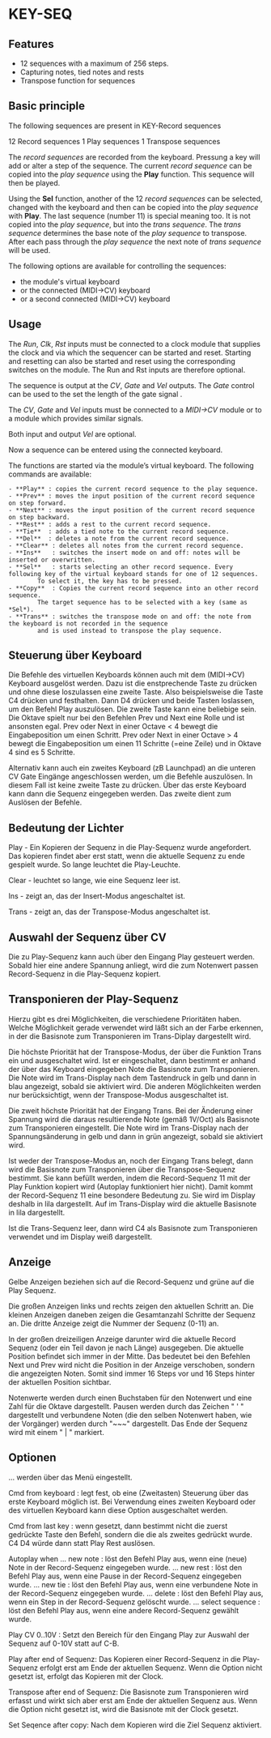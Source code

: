 # KEY-SEQ

## Features

- 12 sequences with a maximum of 256 steps.
- Capturing notes, tied notes and rests
- Transpose function for sequences

## Basic principle

The following sequences are present in KEY-Record sequences

12 Record sequences
 1 Play sequences
 1 Transpose sequences

The *record sequences* are recorded from the keyboard. Pressung a key will add or alter a step of the sequence.
The current *record sequence* can be copied into the *play sequence* using the **Play** function.
This sequence will then be played.

Using the **Sel** function, another of the 12 *record sequences* can be selected, changed with the keyboard and then
can be copied into the *play sequence* with **Play**. The last sequence (number 11) is special
meaning too. It is not copied into the *play sequence*, but into the *trans sequence*. The *trans sequence* determines
the base note of the *play sequence* to transpose. After each pass through the *play sequence* the next note
of *trans sequence* will be used.


The following options are available for controlling the sequences:

- the module's virtual keyboard
- or the connected (MIDI->CV) keyboard
- or a second connected (MIDI->CV) keyboard

## Usage

The *Run*, *Clk*, *Rst* inputs must be connected to a clock module that supplies the clock
and via which the sequencer can be started and reset. Starting and resetting
can also be started and reset using the corresponding switches on the module. 
The Run and Rst inputs are therefore optional.

The sequence is output at the *CV*, *Gate* and *Vel* outputs. The *Gate* control can be used to
the set the length of the gate signal .

The *CV*, *Gate* and *Vel* inputs must be connected to a *MIDI->CV* module or to a module
which provides similar signals. 

Both input and output *Vel* are optional.

Now a sequence can be entered using the connected keyboard.


The functions are started via the module’s virtual keyboard. The following commands are available:

	- **Play** : copies the current record sequence to the play sequence.
	- **Prev** : moves the input position of the current record sequence on step forward.
	- **Next** : moves the input position of the current record sequence on step backward.
	- **Rest** : adds a rest to the current record sequence.
	- **Tie**  : adds a tied note to the current record sequence.
	- **Del**  : deletes a note from the current record sequence.
	- **Clear** : deletes all notes from the current record sequence.
	- **Ins**   : switches the insert mode on and off: notes will be inserted or overwritten.
	- **Sel**   : starts selecting an other record sequence. Every following key of the virtual keyboard stands for one of 12 sequences.
			To select it, the key has to be pressed.
	- **Copy**  : Copies the current record sequence into an other record sequence. 
			The target sequence has to be selected with a key (same as *Sel*).		
	- **Trans** : switches the transpose mode on and off: the note from the keyboard is not recorded in the sequence
			and is used instead to transpose the play sequence.

## Steuerung über Keyboard


Die Befehle des virtuellen Keyboards können auch mit dem (MIDI->CV) Keyboard ausgelöst werden.
Dazu ist die enstprechende Taste zu drücken und ohne diese loszulassen eine zweite Taste. 
Also beispielsweise die Taste C4 drücken und festhalten. Dann D4 drücken und beide Tasten loslassen, 
um den Befehl Play auszulösen. Die zweite Taste kann eine beliebige sein. Die Oktave spielt nur bei den
Befehlen Prev und Next eine Rolle und ist ansonsten egal. Prev oder Next in einer Octave < 4 bewegt 
die Eingabeposition um einen Schritt. Prev oder Next in einer Octave > 4 bewegt 
die Eingabeposition um einen 11 Schritte (=eine Zeile) und in Oktave 4 sind es 5 Schritte.

Alternativ kann auch ein zweites Keyboard (zB Launchpad) an die unteren CV Gate Eingänge angeschlossen werden,
um die Befehle auszulösen. In diesem Fall ist keine zweite Taste zu drücken. Über das erste Keyboard kann dann die Sequenz
eingegeben werden. Das zweite dient zum Auslösen der Befehle.

## Bedeutung der Lichter


Play - Ein Kopieren der Sequenz in die Play-Sequenz wurde angefordert. Das kopieren findet aber erst statt,
	   wenn die aktuelle Sequenz zu ende gespielt wurde. So lange leuchtet die Play-Leuchte.
	   
Clear - leuchtet so lange, wie eine Sequenz leer ist.

Ins - zeigt an, das der Insert-Modus angeschaltet ist.

Trans - zeigt an, das der Transpose-Modus angeschaltet ist.


## Auswahl der Sequenz über CV
	
Die zu Play-Sequenz kann auch über den Eingang Play gesteuert werden. 
Sobald hier eine andere Spannung anliegt, wird die zum Notenwert passen Record-Sequenz in die 
Play-Sequenz kopiert.

## Transponieren der Play-Sequenz

Hierzu gibt es drei Möglichkeiten, die verschiedene Prioritäten haben. Welche Möglichkeit gerade
verwendet wird läßt sich an der Farbe erkennen, in der die Basisnote zum Transponieren im Trans-Diplay 
dargestellt wird.

Die höchste Priorität hat der Transpose-Modus, der über die Funktion Trans ein und ausgeschaltet wird.
Ist er eingeschaltet, dann bestimmt er anhand der über das Keyboard eingegeben Note die Basisnote zum Transponieren.
Die Note wird im Trans-Display nach dem Tastendruck in gelb und dann in blau angezeigt, sobald sie aktiviert wird.
Die anderen Möglichkeiten werden nur berücksichtigt, wenn der Transpose-Modus ausgeschaltet ist.

Die zweit höchste Priorität hat der Eingang Trans. Bei der Änderung einer Spannung wird die daraus resultierende Note
(gemäß 1V/Oct) als Basisnote zum Transponieren eingestellt. Die Note wird im Trans-Display nach der Spannungsänderung
in gelb und dann in grün angezeigt, sobald sie aktiviert wird.

Ist weder der Transpose-Modus an, noch der Eingang Trans belegt, dann wird die Basisnote zum Transponieren über die 
Transpose-Sequenz bestimmt. Sie kann befüllt werden, indem die Record-Sequenz 11 mit der Play Funktion kopiert 
wird (Autoplay funktioniert hier nicht).
Damit kommt der Record-Sequenz 11 eine besondere Bedeutung zu. Sie wird im Display deshalb in lila dargestellt.
Auf im Trans-Display wird die aktuelle Basisnote in lila dargestellt.

Ist die Trans-Sequenz leer, dann wird C4 als Basisnote zum Transponieren verwendet und im Display weiß dargestellt.


## Anzeige


Gelbe Anzeigen beziehen sich auf die Record-Sequenz und grüne auf die Play Sequenz.

Die großen Anzeigen links und rechts zeigen den aktuellen Schritt an. 
Die kleinen Anzeigen daneben zeigen die Gesamtanzahl Schritte der Sequenz an. Die dritte Anzeige zeigt die Nummer
der Sequenz (0-11) an.

In der großen dreizeiligen Anzeige darunter wird die aktuelle Record Sequenz (oder ein Teil davon je nach Länge)
ausgegeben. Die aktuelle Position befindet sich immer in der Mitte. 
Das bedeutet bei den Befehlen Next und Prev wird nicht die Position in der Anzeige verschoben, sondern die angezeigten Noten.
Somit sind immer 16 Steps vor und 16 Steps hinter der aktuellen Position sichtbar.

Notenwerte werden durch einen Buchstaben für den Notenwert und eine Zahl für die Oktave dargestellt. 
Pausen werden durch das Zeichen " ' " dargestellt und verbundene Noten 
(die den selben Notenwert haben, wie der Vorgänger) werden durch "\~\~\~" dargestellt.
Das Ende der Sequenz wird mit einem " | " markiert.


## Optionen

... werden über das Menü eingestellt.

Cmd from keyboard : legt fest, ob eine (Zweitasten) Steuerung über das erste Keyboard möglich ist.
					Bei Verwendung eines zweiten Keyboard oder des virtuellen Keyboard kann diese Option ausgeschaltet werden.
					
Cmd from last key : wenn gesetzt, dann bestimmt nicht die zuerst gedrückte Taste den Befehl, sondern die die
					als zweites gedrückt wurde. C4 D4 würde dann statt Play Rest auslösen.
					
Autoplay when
... new note      : löst den Befehl Play aus, wenn eine (neue) Note in der Record-Sequenz eingegeben wurde.
... new rest      : löst den Befehl Play aus, wenn eine Pause in der Record-Sequenz eingegeben wurde.
... new tie       : löst den Befehl Play aus, wenn eine verbundene Note in der Record-Sequenz eingegeben wurde.
... delete        : löst den Befehl Play aus, wenn ein Step in der Record-Sequenz gelöscht wurde.
... select sequence : löst den Befehl Play aus, wenn eine andere Record-Sequenz gewählt wurde.

Play CV 0..10V    : Setzt den Bereich für den Eingang Play zur Auswahl der Sequenz auf 0-10V statt auf C-B.

Play after end of Sequenz: Das Kopieren einer Record-Sequenz in die Play-Sequenz erfolgt erst am 
						   Ende der aktuellen Sequenz. Wenn die Option nicht gesetzt ist, erfolgt das Kopieren
						   mit der Clock.

Transpose after end of Sequenz: Die Basisnote zum Transponieren wird erfasst und wirkt sich aber erst am 
						   Ende der aktuellen Sequenz aus. Wenn die Option nicht gesetzt ist, wird die Basisnote
						   mit der Clock gesetzt.

Set Seqence after copy: Nach dem Kopieren wird die Ziel Sequenz aktiviert.

